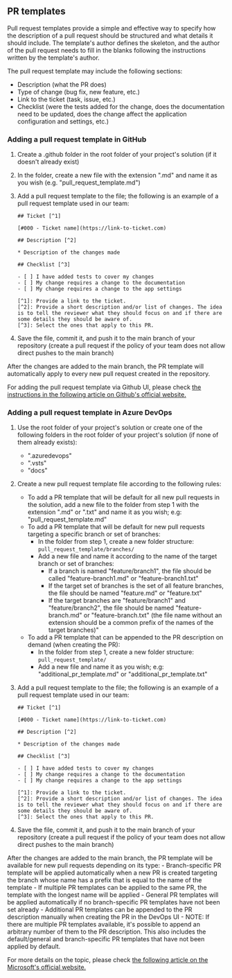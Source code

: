 ## PR templates

Pull request templates provide a simple and effective way to specify how the description of a pull request should be structured and what details it should include. The template's author defines the skeleton, and the author of the pull request needs to fill in the blanks following the instructions written by the template's author.

The pull request template may include the following sections:

- Description (what the PR does)
- Type of change (bug fix, new feature, etc.)
- Link to the ticket (task, issue, etc.)
- Checklist (were the tests added for the change, does the documentation need to be updated, does the change affect the application configuration and settings, etc.)

### Adding a pull request template in GitHub

1. Create a .github folder in the root folder of your project's solution (if it doesn't already exist)

2. In the folder, create a new file with the extension ".md" and name it as you wish (e.g. "pull_request_template.md")

3. Add a pull request template to the file; the following is an example of a pull request template used in our team:

	```
	## Ticket [^1]

	[#000 - Ticket name](https://link-to-ticket.com)

	## Description [^2]

	* Description of the changes made

	## Checklist [^3]

	- [ ] I have added tests to cover my changes
	- [ ] My change requires a change to the documentation
	- [ ] My change requires a change to the app settings

	[^1]: Provide a link to the ticket.
	[^2]: Provide a short description and/or list of changes. The idea is to tell the reviewer what they should focus on and if there are some details they should be aware of.
	[^3]: Select the ones that apply to this PR.
	```

4. Save the file, commit it, and push it to the main branch of your repository (create a pull request if the policy of your team does not allow direct pushes to the main branch)

After the changes are added to the main branch, the PR template will automatically apply to every new pull request created in the repository.

For adding the pull request template via Github UI, please check [the instructions in the following article on Github's official website.](https://docs.github.com/en/communities/using-templates-to-encourage-useful-issues-and-pull-requests/creating-a-pull-request-template-for-your-repository)

### Adding a pull request template in Azure DevOps

1. Use the root folder of your project's solution or create one of the following folders in the root folder of your project's solution (if none of them already exists):
	- ".azuredevops"
	- ".vsts" 
	- "docs"
2. Create a new pull request template file according to the following rules:
	- To add a PR template that will be default for all new pull requests in the solution, add a new file to the folder from step 1 with the extension ".md" or ".txt" and name it as you wish; e.g: "pull_request_template.md"
	- To add a PR template that will be default for new pull requests targeting a specific branch or set of branches:
		- In the folder from step 1, create a new folder structure: `pull_request_template/branches/`
		- Add a new file and name it according to the name of the target branch or set of branches:
			- If a branch is named "feature/branch1", the file should be called "feature-branch1.md" or "feature-branch1.txt"
			- If the target set of branches is the set of all feature branches, the file should be named "feature.md" or "feature.txt"
			- If the target branches are "feature/branch1" and "feature/branch2", the file should be named "feature-branch.md" or "feature-branch.txt" (the file name without an extension should be a common prefix of the names of the target branches)"
	- To add a PR template that can be appended to the PR description on demand (when creating the PR):
		- In the folder from step 1, create a new folder structure: `pull_request_template/`
		- Add a new file and name it as you wish; e.g: "additional_pr_template.md" or "additional_pr_template.txt"
		
3. Add a pull request template to the file; the following is an example of a pull request template used in our team:

	```
	## Ticket [^1]

	[#000 - Ticket name](https://link-to-ticket.com)

	## Description [^2]

	* Description of the changes made

	## Checklist [^3]

	- [ ] I have added tests to cover my changes
	- [ ] My change requires a change to the documentation
	- [ ] My change requires a change to the app settings

	[^1]: Provide a link to the ticket.
	[^2]: Provide a short description and/or list of changes. The idea is to tell the reviewer what they should focus on and if there are some details they should be aware of.
	[^3]: Select the ones that apply to this PR.
	```

4. Save the file, commit it, and push it to the main branch of your repository (create a pull request if the policy of your team does not allow direct pushes to the main branch)

After the changes are added to the main branch, the PR template will be available for new pull requests depending on its type:
	- Branch-specific PR template will be applied automatically when a new PR is created targeting the branch whose name has a prefix that is equal to the name of the template
		- If multiple PR templates can be applied to the same PR, the template with the longest name will be applied
	- General PR templates will be applied automatically if no branch-specific PR templates have not been set already
	- Additional PR templates can be appended to the PR description manually when creating the PR in the DevOps UI
		- NOTE: If there are multiple PR templates available, it's possible to append an arbitrary number of them to the PR description. This also includes the default/general and branch-specific PR templates that have not been applied by default.

For more details on the topic, please check [the following article on the Microsoft's official website.](https://learn.microsoft.com/en-us/azure/devops/repos/git/pull-request-templates?view=azure-devops)
